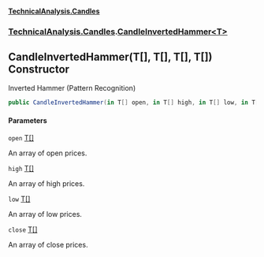#### [TechnicalAnalysis.Candles](Atypical.TechnicalAnalysis.Candles.md 'Atypical.TechnicalAnalysis.Candles')
### [TechnicalAnalysis.Candles](Atypical.TechnicalAnalysis.Candles.md#TechnicalAnalysis.Candles 'TechnicalAnalysis.Candles').[CandleInvertedHammer&lt;T&gt;](CandleInvertedHammer_T_.md 'TechnicalAnalysis.Candles.CandleInvertedHammer<T>')

## CandleInvertedHammer(T[], T[], T[], T[]) Constructor

Inverted Hammer (Pattern Recognition)

```csharp
public CandleInvertedHammer(in T[] open, in T[] high, in T[] low, in T[] close);
```
#### Parameters

<a name='TechnicalAnalysis.Candles.CandleInvertedHammer_T_.CandleInvertedHammer(T[],T[],T[],T[]).open'></a>

`open` [T](CandleInvertedHammer_T_.md#TechnicalAnalysis.Candles.CandleInvertedHammer_T_.T 'TechnicalAnalysis.Candles.CandleInvertedHammer<T>.T')[[]](https://docs.microsoft.com/en-us/dotnet/api/System.Array 'System.Array')

An array of open prices.

<a name='TechnicalAnalysis.Candles.CandleInvertedHammer_T_.CandleInvertedHammer(T[],T[],T[],T[]).high'></a>

`high` [T](CandleInvertedHammer_T_.md#TechnicalAnalysis.Candles.CandleInvertedHammer_T_.T 'TechnicalAnalysis.Candles.CandleInvertedHammer<T>.T')[[]](https://docs.microsoft.com/en-us/dotnet/api/System.Array 'System.Array')

An array of high prices.

<a name='TechnicalAnalysis.Candles.CandleInvertedHammer_T_.CandleInvertedHammer(T[],T[],T[],T[]).low'></a>

`low` [T](CandleInvertedHammer_T_.md#TechnicalAnalysis.Candles.CandleInvertedHammer_T_.T 'TechnicalAnalysis.Candles.CandleInvertedHammer<T>.T')[[]](https://docs.microsoft.com/en-us/dotnet/api/System.Array 'System.Array')

An array of low prices.

<a name='TechnicalAnalysis.Candles.CandleInvertedHammer_T_.CandleInvertedHammer(T[],T[],T[],T[]).close'></a>

`close` [T](CandleInvertedHammer_T_.md#TechnicalAnalysis.Candles.CandleInvertedHammer_T_.T 'TechnicalAnalysis.Candles.CandleInvertedHammer<T>.T')[[]](https://docs.microsoft.com/en-us/dotnet/api/System.Array 'System.Array')

An array of close prices.